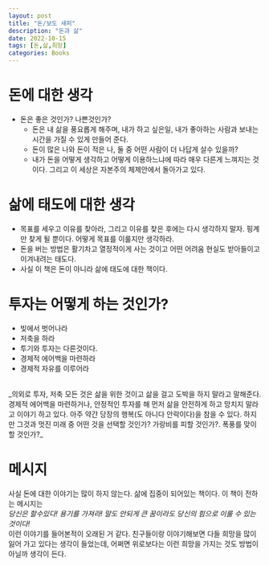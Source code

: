 ```yaml
---
layout: post
title: "돈/보도 섀퍼"
description: "돈과 삶"
date: 2022-10-15
tags: [돈,삶,희망]
categories: Books
---
```


# 돈에 대한 생각
- 돈은 좋은 것인가? 나쁜것인가?
  -  돈은 내 삶을 풍요롭게 해주며, 내가 하고 싶은일, 내가 좋아하는 사람과 보내는 시간을 가질 수 있게 만들어 준다.
  -  돈이 많은 나와 돈이 적은 나, 둘 중 어떤 사람이 더 나답게 살수 있을까?
  -  내가 돈을 어떻게 생각하고 어떻게 이용하느냐에 따라 매우 다른게 느껴지는 것이다. 그리고 이 세상은 자본주의 체제안에서 돌아가고 있다.

# 삶에 태도에 대한 생각
- 목표를 세우고 이유를 찾아라, 그리고 이유를 찾은 후에는 다시 생각하지 말자. 핑계만 찾게 될 뿐이다. 어떻게 목표를 이룰지만 생각하라.
- 돈을 버는 방법은 활기차고 열정적이게 사는 것이고 어떤 어려움 현실도 받아들이고 이겨내려는 태도다.
- 사실 이 책은 돈이 아니라 삶에 태도에 대한 책이다.

# 투자는 어떻게 하는 것인가?
- 빚에서 벗어나라
- 저축을 하라
- 투기와 투자는 다른것이다.
- 경제적 에어백을 마련하라
- 경제적 자유를 이루어라
<br>
_의외로 투자, 저축 모든 것은 삶을 위한 것이고 삶을 걸고 도박을 하지 말라고 말해준다. 경제적 에어백을 마련하거나, 안정적인 투자를 해 먼저 삶을 안전하게 하고 망치지 말라고 이야기 하고 있다. 아주 약간 당장의 행복(도 아니다 안락이다)을 참을 수 있다. 하지만 그것과 멋진 미래 중 어떤 것을 선택할 것인가? 가랑비를 피할 것인가?. 폭풍를 맞이할 것인가?_


# 메시지
사실 돈에 대한 이야기는 많이 하지 않는다. 삶에 집중이 되어있는 책이다. 이 책이 전하는 메시지는 
<br> _당신은 할수있다! 용기를 가져라! 말도 안되게 큰 꿈이라도 당신의 힘으로 이룰 수 있는 것이다!_ <br> 
이런 이야기를 들어본적이 오래된 거 같다. 친구들이랑 이야기해보면 다들 희망을 많이 잃어 가고 있다는 생각이 들었는데, 어쩌면 위로보다는 이런 희망을 가지는 것도 방법이 아닐까 생각이 든다.